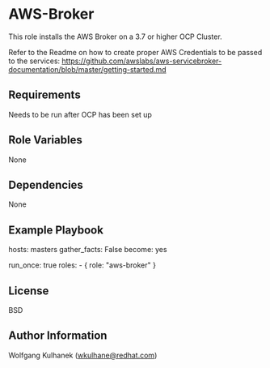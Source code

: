 AWS-Broker
=========

This role installs the AWS Broker on a 3.7 or higher OCP Cluster.

Refer to the Readme on how to create proper AWS Credentials to be passed to the services:
https://github.com/awslabs/aws-servicebroker-documentation/blob/master/getting-started.md

Requirements
------------

Needs to be run after OCP has been set up

Role Variables
--------------

None

Dependencies
------------

None

Example Playbook
----------------

  hosts: masters
  gather_facts: False
  become: yes
  
    
  run_once: true
  roles:
    - { role: "aws-broker" }

License
-------

BSD

Author Information
------------------

Wolfgang Kulhanek (wkulhane@redhat.com)
